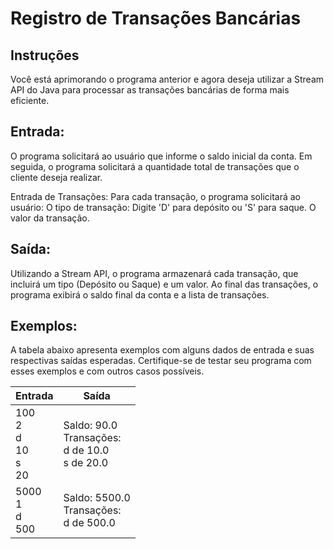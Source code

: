 # Registro de Transações Bancárias
## Instruções
Você está aprimorando o programa anterior e agora deseja utilizar a Stream API do Java para processar as transações bancárias de forma mais eficiente.

## Entrada:
O programa solicitará ao usuário que informe o saldo inicial da conta.
Em seguida, o programa solicitará a quantidade total de transações que o cliente deseja realizar.

Entrada de Transações:
Para cada transação, o programa solicitará ao usuário:
O tipo de transação: Digite 'D' para depósito ou 'S' para saque.
O valor da transação.

## Saída:
Utilizando a Stream API, o programa armazenará cada transação, que incluirá um tipo (Depósito ou Saque) e um valor.
Ao final das transações, o programa exibirá o saldo final da conta e a lista de transações.

## Exemplos:
A tabela abaixo apresenta exemplos com alguns dados de entrada e suas respectivas saídas esperadas. Certifique-se de testar seu programa com esses exemplos e com outros casos possíveis.

| Entrada | Saída |
| ------- | ----- |
| 100<br>2<br>d<br>10<br>s<br>20 | Saldo: 90.0<br>Transações:<br>d de 10.0<br>s de 20.0 |
| 5000<br>1<br>d<br>500 | Saldo: 5500.0<br>Transações:<br>d de 500.0 |

